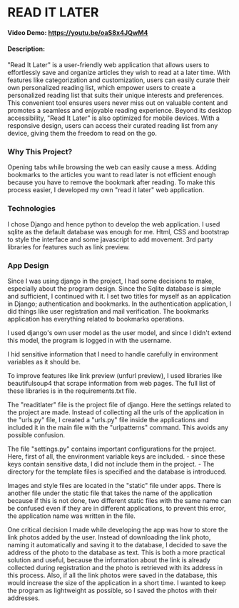 # READ IT LATER
#### Video Demo:  https://youtu.be/oaS8x4JQwM4
#### Description:
"Read It Later" is a user-friendly web application that allows users to effortlessly save and organize articles they wish to read at a later time. With features like categorization and customization, users can easily curate their own personalized reading list, which empower users to create a personalized reading list that suits their unique interests and preferences. This convenient tool ensures users never miss out on valuable content and promotes a seamless and enjoyable reading experience. Beyond its desktop accessibility, "Read It Later" is also optimized for mobile devices. With a responsive design, users can access their curated reading list from any device, giving them the freedom to read on the go.

### Why This Project?
Opening tabs while browsing the web can easily cause a mess. Adding bookmarks to the articles you want to read later is not efficient enough because you have to remove the bookmark after reading. To make this process easier, I developed my own "read it later" web application.

### Technologies
I chose Django and hence python to develop the web application. I used sqlite as the default database was enough for me. Html, CSS and bootstrap to style the interface and some javascript to add movement. 3rd party libraries for features such as link preview.

### App Design
Since I was using django in the project, I had some decisions to make, especially about the program design. Since the Sqlite database is simple and sufficient, I continued with it. I set two titles for myself as an application in Django; authentication and bookmarks. In the authentication application, I did things like user registration and mail verification. The bookmarks application has everything related to bookmarks operations.

I used django's own user model as the user model, and since I didn't extend this model, the program is logged in with the username.

I hid sensitive information that I need to handle carefully in environment variables as it should be.

To improve features like link preview (unfurl preview), I used libraries like beautifulsoup4 that scrape information from web pages. The full list of these libraries is in the requirements.txt file.

The "readitlater" file is the project file of django. Here the settings related to the project are made. Instead of collecting all the urls of the application in the "urls.py" file, I created a "urls.py" file inside the applications and included it in the main file with the "urlpatterns" command. This avoids any possible confusion.

The file "settings.py" contains important configurations for the project. Here, first of all, the environment variable keys are included. - since these keys contain sensitive data, I did not include them in the project. - The directory for the template files is specified and the database is introduced.

Images and style files are located in the "static" file under apps. There is another file under the static file that takes the name of the application because if this is not done, two different static files with the same name can be confused even if they are in different applications, to prevent this error, the application name was written in the file.

One critical decision I made while developing the app was how to store the link photos added by the user. Instead of downloading the link photo, naming it automatically and saving it to the database, I decided to save the address of the photo to the database as text. This is both a more practical solution and useful, because the information about the link is already collected during registration and the photo is retrieved with its address in this process. Also, if all the link photos were saved in the database, this would increase the size of the application in a short time. I wanted to keep the program as lightweight as possible, so I saved the photos with their addresses.
